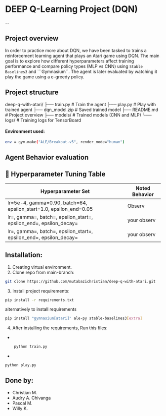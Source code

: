 # DEEP Q-Learning Project (DQN)
--
## Project overview
In order to practice more about DQN, we have been tasked to trains a reinforcement learning agent that plays an Atari game using DQN. The main goal is to explore how different hyperparameters affect training performance and compare policy types (MLP vs CNN) using ```Stable Baselines3``` and ```Gymnasium``. The agent is later evaluated by watching it play the game using a ε-greedy policy.

## Project structure
deep-q-with-atari/
    ├── train.py       # Train the agent
    ├── play.py        # Play with trained agent
    ├── dqn_model.zip  # Saved trained model
    ├── README.md      # Project overview
    ├── models/        # Trained models (CNN and MLP)
    └── logs/          # Training logs for TensorBoard

#### Environment used:
``` bash
env = gym.make("ALE/Breakout-v5", render_mode="human")
```
## Agent Behavior evaluation
## 🔧 Hyperparameter Tuning Table

| Hyperparameter Set | Noted Behavior |
|--------------------|----------------|
| lr=5e-4, gamma=0.90, batch=64, epsilon_start=1.0, epsilon_end=0.05 | Observ |
| lr=, gamma=, batch=, epsilon_start=, epsilon_end=, epsilon_decay= | your observ |
| lr=, gamma=, batch=, epsilon_start=, epsilon_end=, epsilon_decay=| your observ |



## Installation:
1. Creating virtual environment.
2. Clone repo from main-branch:
```bash
git clone https://github.com/mutabazichristian/deep-q-with-atari.git
```
3. Install project requirements:
```bash
pip install -r requirements.txt
```
alternatively to install requirements
```bash
pip install "gymnasium[atari]" ale-py stable-baselines3[extra]
```
4. After installing the requirements, Run this files:
* 
```bash
    python train.py
```
* 
```bash
python play.py
```


## Done by:
+ Christian M.
+ Audry A. Chivanga
+ Pascal M.
+ Willy K.
